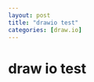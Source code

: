 ```yaml
---
layout: post
title: "drawio test"
categories: [draw.io]
---
```

# draw io test

<div class="mxgraph" style="max-width:100%;border:1px solid transparent;" data-mxgraph="{&quot;highlight&quot;:&quot;#0000ff&quot;,&quot;nav&quot;:true,&quot;resize&quot;:true,&quot;xml&quot;:&quot;&lt;mxfile host=\&quot;www.draw.io\&quot; modified=\&quot;2020-08-26T12:35:20.499Z\&quot; agent=\&quot;5.0 (Macintosh; Intel Mac OS X 10_15_5) AppleWebKit/537.36 (KHTML, like Gecko) Chrome/84.0.4147.135 Safari/537.36\&quot; etag=\&quot;_vV9rjlp5_-eVBtC8z-A\&quot; version=\&quot;13.6.5\&quot; type=\&quot;device\&quot;&gt;&lt;diagram id=\&quot;9OF7Apnmmklj5Lpjgvty\&quot; name=\&quot;Page-1\&quot;&gt;jZJNb8MgDIZ/DcdJCWxJz0u77dJJUw7Tjih4AYmEiJKS7NePLCYfqirthHlsjP3ahBXN8Gp5J89GgCY0EQNhR0JpmuV5OCYyzuSQsRnUVgkMWkGpfgBhgrRXAi67QGeMdqrbw8q0LVRux7i1xu/Dvo3e/9rxGm5AWXF9Sz+VcBK7eEpW/gaqlvHnNEFPw2MwgovkwvgNYifCCmuMm61mKEBP4kVd5ncvd7xLYRZa958Ho6DUH776j+vjOFh2bo7v6gGzXLnusWEs1o1RAWv6VsCUJCHs2UvloOx4NXl9mHlg0jU63NJgYjqwDoa7daZL92FtwDTg7BhC8AHNUTDcmGUV/Kp/GkWVG+0zZBxHXi+pV1WCgcLE6zqAP99mjdnpFw==&lt;/diagram&gt;&lt;/mxfile&gt;&quot;,&quot;toolbar&quot;:&quot;pages zoom layers lightbox&quot;,&quot;page&quot;:0}"></div>
<script type="text/javascript" src="https://www.draw.io/js/viewer.min.js"></script>
